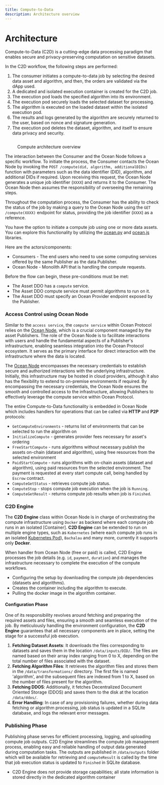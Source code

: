 ```yaml
---
title: Compute-to-Data
description: Architecture overview
---
```


# Architecture

Compute-to-Data (C2D) is a cutting-edge data processing paradigm that enables secure and privacy-preserving computation on sensitive datasets.

In the C2D workflow, the following steps are performed:

1. The consumer initiates a compute-to-data job by selecting the desired data asset and algorithm, and then, the orders are validated via the dApp used.
2. A dedicated and isolated execution container is created for the C2D job.
3. The execution pod loads the specified algorithm into its environment.
4. The execution pod securely loads the selected dataset for processing.
5. The algorithm is executed on the loaded dataset within the isolated execution pod.
6. The results and logs generated by the algorithm are securely returned to the user, based on nonce and signature generation.
7. The execution pod deletes the dataset, algorithm, and itself to ensure data privacy and security.

<figure><img src="../../.gitbook/assets/c2d/c2d_compute_job.png" alt=""><figcaption><p>Compute architecture overview</p></figcaption></figure>

The interaction between the Consumer and the Ocean Node follows a specific workflow. To initiate the process, the Consumer contacts the Ocean Node by invoking the `POST /compute(did, algorithm, additionalDIDs)` function with parameters such as the data identifier (DID), algorithm, and additional DIDs if required. Upon receiving this request, the Ocean Node generates a unique job identifier (`XXXX`) and returns it to the Consumer. The Ocean Node then assumes the responsibility of overseeing the remaining steps.

Throughout the computation process, the Consumer has the ability to check the status of the job by making a query to the Ocean Node using the `GET /compute(XXXX)` endpoint for status, providing the job identifier (`XXXX`) as a reference.


You have the option to initiate a compute job using one or more data assets. You can explore this functionality by utilizing the [ocean.py](../../data-scientists/ocean.py) and [ocean.js](../ocean.js) libraries.

Here are the actors/components:

* Consumers - The end users who need to use some computing services offered by the same Publisher as the data Publisher.
* Ocean Node - Monolith API that is handling the compute requests.

Before the flow can begin, these pre-conditions must be met:

* The Asset DDO has a `compute` service.
* The Asset DDO compute service must permit algorithms to run on it.
* The Asset DDO must specify an Ocean Provider endpoint exposed by the Publisher.

### Access Control using Ocean Node

Similar to the `access service`, the `compute service` within Ocean Protocol relies on the [Ocean Node](../ocean-node/README.md), which is a crucial component managed by the asset Publishers. The role of the Ocean Node is to facilitate interactions with users and handle the fundamental aspects of a Publisher's infrastructure, enabling seamless integration into the Ocean Protocol ecosystem. It serves as the primary interface for direct interaction with the infrastructure where the data is located.


The [Ocean Node](../ocean-node/README.md) encompasses the necessary credentials to establish secure and authorized interactions with the underlying infrastructure. Initially, this infrastructure may be hosted in cloud providers, although it also has the flexibility to extend to on-premise environments if required. By encompassing the necessary credentials, the Ocean Node ensures the smooth and controlled access to the infrastructure, allowing Publishers to effectively leverage the compute service within Ocean Protocol.

The entire Compute-to-Data functionality is embedded in Ocean Node which includes handlers for operations that can be called via **HTTP** and **P2P** protocols:

- `GetComputeEnvironments` - returns list of environments that can be selected to run the algorithm on
- `InitializeCompute` - generates provider fees necessary for asset's ordering
- `FreeStartCompute` - runs algorithms without necessary publish the assets on-chain (dataset and algorithm), using free resources from the selected environment
- `PaidStartCompute` - runs algorithms with on-chain assets (dataset and algorithm), using paid resources from the selected environment. The payment is requested at every start compute call, being handled by `Escrow` contract.
- `ComputeGetStatus` - retrieves compute job status.
- `ComputeStop` - stops compute job execution when the job is `Running`.
- `ComputeGetResult` - returns compute job results when job is `Finished`.


### C2D Engine

The **C2D Engine** class within Ocean Node is in charge of orchestrating the compute infrastructure using `Docker` as backend where each compute job runs in an isolated [Container]. **C2D Engine** can be extended to run on multiple engine types, such as `Kubernetes` (where each compute job runs in an isolated [Kubernetes Pod](https://kubernetes.io/docs/concepts/workloads/pods/)), `Bachalau` and many more, currently it supports only **Docker**.

When handler from Ocean Node (free or paid) is called, C2D Engine processes the job details (e.g. `id`, `payment`, `duration`) and manages the infrastructure necessary to complete the execution of the compute workflows.

* Configuring the setup by downloading the compute job dependencies (datasets and algorithms).
* Creates the container including the algorithm to execute.
* Pulling the docker image in the algorithm container.


#### Configuration Phase

One of its responsibility revolves around fetching and preparing the required assets and files, ensuring a smooth and seamless execution of the job. By meticulously handling the environment configuration, the **C2D Engine** guarantees that all necessary components are in place, setting the stage for a successful job execution.

1. **Fetching Dataset Assets**: It downloads the files corresponding to datasets and saves them in the location `/data/inputs/DID/`. The files are named based on their array index ranging from 0 to X, depending on the total number of files associated with the dataset.
2. **Fetching Algorithm Files**: It retrieves the algorithm files and stores them in the `/data/transformations/` directory. The first file is named 'algorithm', and the subsequent files are indexed from 1 to X, based on the number of files present for the algorithm.
3. **Fetching DDOS**: Additionally, it fetches Decentralized Document Oriented Storage (DDOS) and saves them to the disk at the location `/data/ddos/`.
4. **Error Handling**: In case of any provisioning failures, whether during data fetching or algorithm processing, job status is updated in a SQLite database, and logs the relevant error messages.

### Publishing Phase

Publishing phase serves for efficient processing, logging, and uploading compute job outputs. C2D Engine streamlines the compute job management process, enabling easy and reliable handling of output data generated during computation tasks.
The outputs are published in `/data/outputs` folder which will be available for retrieving and `computeResult` is called by the time that job execution status is updated to `Finished`
in SQLite database.

* C2D Engine does not provide storage capabilities; all state information is stored directly in the dedicated algorithm container
